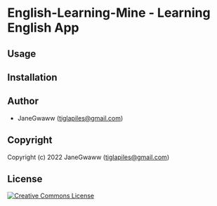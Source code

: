 

# English-Learning-Mine  - Learning English App


## Usage


## Installation


## Author

-   JaneGwaww (tiglapiles@gmail.com)


## Copyright

Copyright (c) 2022 JaneGwaww (tiglapiles@gmail.com)


## License

<a rel="license" href="http://creativecommons.org/licenses/by-nc-sa/4.0/"><img alt="Creative Commons License" style="border-width:0" src="https://i.creativecommons.org/l/by-nc-sa/4.0/88x31.png" /></a>

